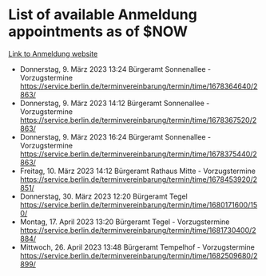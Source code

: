 # List of available Anmeldung appointments as of $NOW
[Link to Anmeldung website](https://service.berlin.de/terminvereinbarung/termin/tag.php?termin=1&anliegen[]=120686&dienstleisterlist=122210,122217,327316,122219,327312,122227,327314,122231,327346,122243,327348,122254,122252,329742,122260,329745,122262,329748,122271,327278,122273,327274,122277,327276,330436,122280,327294,122282,327290,122284,327292,122291,327270,122285,327266,122286,327264,122296,327268,150230,329760,122297,327286,122294,327284,122312,329763,122314,329775,122304,327330,122311,327334,122309,327332,317869,122281,327352,122279,329772,122283,122276,327324,122274,327326,122267,329766,122246,327318,122251,327320,122257,327322,122208,327298,122226,327300&herkunft=http%3A%2F%2Fservice.berlin.de%2Fdienstleistung%2F120686%2F)
- Donnerstag, 9. März 2023 13:24 Bürgeramt Sonnenallee - Vorzugstermine https://service.berlin.de/terminvereinbarung/termin/time/1678364640/2863/
- Donnerstag, 9. März 2023 14:12 Bürgeramt Sonnenallee - Vorzugstermine https://service.berlin.de/terminvereinbarung/termin/time/1678367520/2863/
- Donnerstag, 9. März 2023 16:24 Bürgeramt Sonnenallee - Vorzugstermine https://service.berlin.de/terminvereinbarung/termin/time/1678375440/2863/
- Freitag, 10. März 2023 14:12 Bürgeramt Rathaus Mitte - Vorzugstermine https://service.berlin.de/terminvereinbarung/termin/time/1678453920/2851/
- Donnerstag, 30. März 2023 12:20 Bürgeramt Tegel https://service.berlin.de/terminvereinbarung/termin/time/1680171600/150/
- Montag, 17. April 2023 13:20 Bürgeramt Tegel - Vorzugstermine https://service.berlin.de/terminvereinbarung/termin/time/1681730400/2884/
- Mittwoch, 26. April 2023 13:48 Bürgeramt Tempelhof - Vorzugstermine https://service.berlin.de/terminvereinbarung/termin/time/1682509680/2899/
